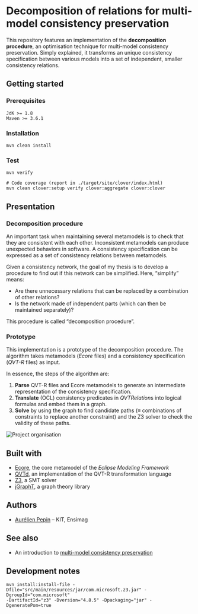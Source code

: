 # Decomposition of relations for multi-model consistency preservation

This repository features an implementation of the **decomposition procedure**, an optimisation technique for multi-model consistency preservation. Simply explained, it transforms an unique consistency specification between various models into a set of independent, smaller consistency relations.

## Getting started

### Prerequisites

```
JdK >= 1.8
Maven >= 3.6.1
```

### Installation

```shell
mvn clean install
```

### Test

```shell
mvn verify

# Code coverage (report in ./target/site/clover/index.html)
mvn clean clover:setup verify clover:aggregate clover:clover

```

## Presentation

### Decomposition procedure

An important task when maintaining several metamodels is to check that they are consistent with each other. Inconsistent metamodels can produce unexpected behaviors in software.
A consistency specification can be expressed as a set of consistency relations between metamodels.

Given a consistency network, the goal of my thesis is to develop a procedure to find out if this network can be simplified. Here, “simplify” means:

* Are there unnecessary relations that can be replaced by a combination of other relations?
* Is the network made of independent parts (which can then be maintained separately)?

This procedure is called “decomposition procedure”.

### Prototype

This implementation is a prototype of the decomposition procedure. The algorithm takes metamodels (*Ecore* files) and a consistency specification (*QVT-R* files) as input.

In essence, the steps of the algorithm are:

1. **Parse** QVT-R files and Ecore metamodels to generate an intermediate representation of the consistency specification.
2. **Translate** (OCL) consistency predicates in *QVTRelation*s into logical formulas and embed them in a graph.
3. **Solve** by using the graph to find candidate paths (≡ combinations of constraints to replace another constraint) and the Z3 solver to check the validity of these paths.

![Project organisation](https://raw.githubusercontent.com/aurelienpepin/KIT_ConsistencyPreservation_Decomposition/feature/cleancode/organisation.png?token=ABYBLDRPOF7RHHY37NRD6Y25QSBJA)

## Built with

* [Ecore](https://wiki.eclipse.org/Ecore), the core metamodel of the *Eclipse Modeling Framework*
* [QVTd](https://wiki.eclipse.org/MMT/QVT_Declarative_(QVTd)), an implementation of the QVT-R transformation language
* [Z3](https://github.com/Z3Prover/z3/wiki), a SMT solver
* [jGraphT](https://jgrapht.org/), a graph theory library 

## Authors

* [Aurélien Pepin](https:///github.com/aurelienpepin) – KIT, Ensimag

## See also

* An introduction to [multi-model consistency preservation](https://sdqweb.ipd.kit.edu/publications/pdfs/klare2018docsym.pdf)

## Development notes

```
mvn install:install-file -Dfile="src/main/resources/jar/com.microsoft.z3.jar" -DgroupId="com.microsoft"
-DartifactId="z3" -Dversion="4.8.5" -Dpackaging="jar" -DgeneratePom=true
```
